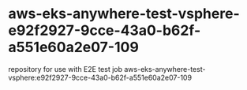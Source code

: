 # aws-eks-anywhere-test-vsphere-e92f2927-9cce-43a0-b62f-a551e60a2e07-109
repository for use with E2E test job aws-eks-anywhere-test-vsphere:e92f2927-9cce-43a0-b62f-a551e60a2e07-109

